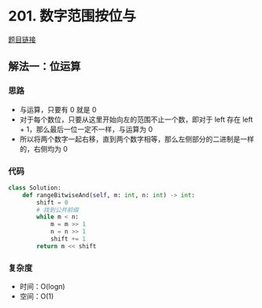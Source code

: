 # 201. 数字范围按位与

[题目链接](https://leetcode.cn/problems/bitwise-and-of-numbers-range/description)

## 解法一：位运算

### 思路

- 与运算，只要有 0 就是 0
- 对于每个数位，只要从这里开始向左的范围不止一个数，即对于 left 存在 left + 1，那么最后一位一定不一样，与运算为 0
- 所以将两个数字一起右移，直到两个数字相等，那么左侧部分的二进制是一样的，右侧均为 0

### 代码

```py
class Solution:
    def rangeBitwiseAnd(self, m: int, n: int) -> int:
        shift = 0   
        # 找到公共前缀
        while m < n:
            m = m >> 1
            n = n >> 1
            shift += 1
        return m << shift
```

### 复杂度

- 时间：O(logn)
- 空间：O(1)
